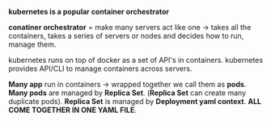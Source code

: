 **kubernetes is a popular container orchestrator**

**conatiner orchestrator** =  make many servers act like one -> takes all the containers, takes a series of servers or nodes and decides how to run, manage them.

kubernetes runs on top of docker as a set of API's in containers.
kubernetes provides API/CLI to manage containers across servers.



**Many app** run in containers -> wrapped together we call them as **pods**.
**Many pods** are managed by **Replica Set**. (****Replica Set**** can create many duplicate pods).
**Replica Set** is managed by **Deployment yaml context**.
**ALL COME TOGETHER IN ONE YAML FILE**.

